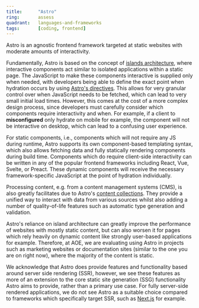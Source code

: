 ```yaml
---
title:      "Astro"
ring:       assess
quadrant:   languages-and-frameworks
tags:       [coding, frontend]
---
```


Astro is an agnostic frontend framework targeted at static websites with moderate amounts of interactivity.

Fundamentally, Astro is based on the concept of [islands architecture](/methods-and-patterns/islands-architecture/), where interactive components act similar to isolated applications within a static page. The JavaScript to make these components interactive is supplied only when needed, with developers being able to define the exact point when hydration occurs by using [Astro's directives](https://docs.astro.build/en/reference/directives-reference/). This allows for very granular control over when JavaScript needs to be fetched, which can lead to very small initial load times. However, this comes at the cost of a more complex design process, since developers must carefully consider which components require interactivity and when. For example, if a client to **misconfigured** only hydrate on mobile for example, the component will not be interactive on desktop, which can lead to a confusing user experience.

For static components, i.e., components which will not require any JS during runtime, Astro supports its own component-based templating syntax, which also allows fetching data and fully statically rendering components during build time. Components which do require client-side interactivity can be written in any of the popular frontend frameworks including React, Vue, Svelte, or Preact. These dynamic components will receive the necessary framework-specific JavaScript at the point of hydration individually.

Processing content, e.g. from a content management systems (CMS), is also greatly facilitates due to Astro's [content collections](https://docs.astro.build/en/guides/content-collections). They provide a unified way to interact with data from various sources whilst also adding a number of quality-of-life features such as automatic type generation and validation.

Astro's reliance on island architecture can greatly improve the performance of websites with mostly static content, but can also worsen it for pages which rely heavily on dynamic content like strongly user-based applications for example. Therefore, at AOE, we are evaluating using Astro in projects such as marketing websites or documentation sites (similar to the one you are on right now), where the majority of the content is static.

We acknowledge that Astro does provide features and functionality based around server side rendering (SSR), however, we see these features as more of an extension to the core static site generation (SSG) functionality Astro aims to provide, rather than a primary use case. For fully server-side rendered applications, we do not see Astro as a suitable choice compared to frameworks which specifically target SSR, such as [Next.js](/languages-and-frameworks/next-js/) for example.
